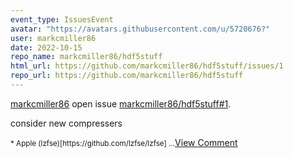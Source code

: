 ```yaml
---
event_type: IssuesEvent
avatar: "https://avatars.githubusercontent.com/u/5720676?"
user: markcmiller86
date: 2022-10-15
repo_name: markcmiller86/hdf5stuff
html_url: https://github.com/markcmiller86/hdf5stuff/issues/1
repo_url: https://github.com/markcmiller86/hdf5stuff
---
```


<a href='https://github.com/markcmiller86' target='_blank'>markcmiller86</a> open issue <a href='https://github.com/markcmiller86/hdf5stuff/issues/1' target='_blank'>markcmiller86/hdf5stuff#1</a>.

<p>consider new compressers</p><small>* Apple (lzfse)[https://github.com/lzfse/lzfse]...</small><a href='https://github.com/markcmiller86/hdf5stuff/issues/1' target='_blank'>View Comment</a>